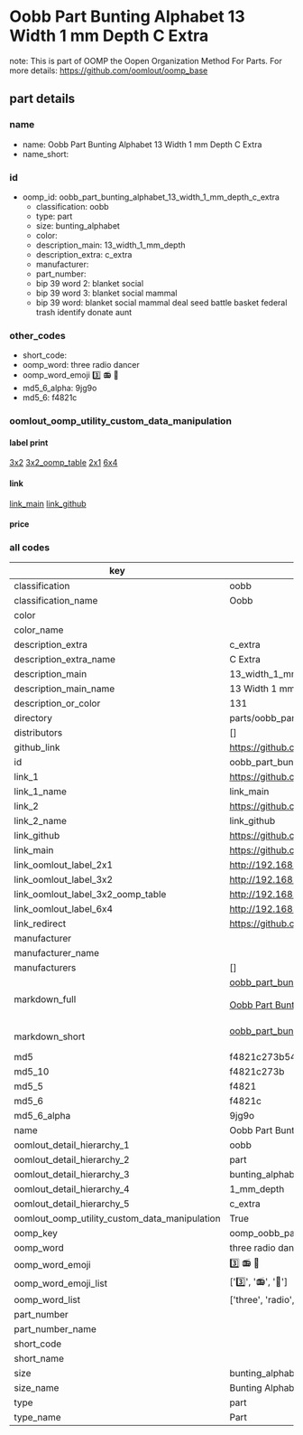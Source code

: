 # Oobb Part Bunting Alphabet 13 Width 1 mm Depth C Extra  

note: This is part of OOMP the Oopen Organization Method For Parts. For more details: https://github.com/oomlout/oomp_base

##  part details
  







### name
* name: Oobb Part Bunting Alphabet 13 Width 1 mm Depth C Extra
* name_short: 
### id
* oomp_id: oobb_part_bunting_alphabet_13_width_1_mm_depth_c_extra
  * classification: oobb
  * type: part
  * size: bunting_alphabet
  * color: 
  * description_main: 13_width_1_mm_depth
  * description_extra: c_extra
  * manufacturer: 
  * part_number: 
  * bip 39 word 2: blanket social
  * bip 39 word 3: blanket social mammal
  * bip 39 word: blanket social mammal deal seed battle basket federal trash identify donate aunt

### other_codes
* short_code: 
* oomp_word: three radio dancer
* oomp_word_emoji :three: :radio: :dancer:
* md5_6_alpha: 9jg9o
* md5_6: f4821c






### oomlout_oomp_utility_custom_data_manipulation
#### label print
[3x2](http://192.168.1.245:1112/?label=oomp%209jg9o)
[3x2_oomp_table](http://192.168.1.108:1112/?label=oomp%209jg9o)
[2x1](http://192.168.1.242:1112/?label=oomp%209jg9o)
[6x4](http://192.168.1.55:1112/?label=oomp%209jg9o)    

#### link

[link_main](https://github.com/oomlout/oomlout_oomp_version_1_messy/tree/main/parts/oobb_part_bunting_alphabet_13_width_1_mm_depth_c_extra) [link_github](https://github.com/oomlout/oomlout_oomp_version_1_messy/tree/main/parts/oobb_part_bunting_alphabet_13_width_1_mm_depth_c_extra)                             

#### price







### all codes 
| key | value |  
| --- | --- |  
| classification | oobb |  
| classification_name | Oobb |  
| color |  |  
| color_name |  |  
| description_extra | c_extra |  
| description_extra_name | C Extra |  
| description_main | 13_width_1_mm_depth |  
| description_main_name | 13 Width 1 mm Depth |  
| description_or_color | 131 |  
| directory | parts/oobb_part_bunting_alphabet_13_width_1_mm_depth_c_extra |  
| distributors | [] |  
| github_link | https://github.com/oomlout/oomlout_oomp_part_src/tree/main/parts/oobb_part_bunting_alphabet_13_width_1_mm_depth_c_extra |  
| id | oobb_part_bunting_alphabet_13_width_1_mm_depth_c_extra |  
| link_1 | https://github.com/oomlout/oomlout_oomp_version_1_messy/tree/main/parts/oobb_part_bunting_alphabet_13_width_1_mm_depth_c_extra |  
| link_1_name | link_main |  
| link_2 | https://github.com/oomlout/oomlout_oomp_version_1_messy/tree/main/parts/oobb_part_bunting_alphabet_13_width_1_mm_depth_c_extra |  
| link_2_name | link_github |  
| link_github | https://github.com/oomlout/oomlout_oomp_version_1_messy/tree/main/parts/oobb_part_bunting_alphabet_13_width_1_mm_depth_c_extra |  
| link_main | https://github.com/oomlout/oomlout_oomp_version_1_messy/tree/main/parts/oobb_part_bunting_alphabet_13_width_1_mm_depth_c_extra |  
| link_oomlout_label_2x1 | http://192.168.1.242:1112/?label=oomp%209jg9o |  
| link_oomlout_label_3x2 | http://192.168.1.245:1112/?label=oomp%209jg9o |  
| link_oomlout_label_3x2_oomp_table | http://192.168.1.108:1112/?label=oomp%209jg9o |  
| link_oomlout_label_6x4 | http://192.168.1.55:1112/?label=oomp%209jg9o |  
| link_redirect | https://github.com/oomlout/oomlout_oomp_version_1_messy/tree/main/parts/oobb_part_bunting_alphabet_13_width_1_mm_depth_c_extra |  
| manufacturer |  |  
| manufacturer_name |  |  
| manufacturers | [] |  
| markdown_full | [oobb_part_bunting_alphabet_13_width_1_mm_depth_c_extra](none)<br>[](none)<br>[Oobb Part Bunting Alphabet 13 Width 1 Mm Depth C Extra](none)<br><br> |  
| markdown_short | [oobb_part_bunting_alphabet_13_width_1_mm_depth_c_extra](none)<br><br> |  
| md5 | f4821c273b5462644d6173830d7378ba |  
| md5_10 | f4821c273b |  
| md5_5 | f4821 |  
| md5_6 | f4821c |  
| md5_6_alpha | 9jg9o |  
| name | Oobb Part Bunting Alphabet 13 Width 1 mm Depth C Extra |  
| oomlout_detail_hierarchy_1 | oobb |  
| oomlout_detail_hierarchy_2 | part |  
| oomlout_detail_hierarchy_3 | bunting_alphabet |  
| oomlout_detail_hierarchy_4 | 1_mm_depth |  
| oomlout_detail_hierarchy_5 | c_extra |  
| oomlout_oomp_utility_custom_data_manipulation | True |  
| oomp_key | oomp_oobb_part_bunting_alphabet_13_width_1_mm_depth_c_extra |  
| oomp_word | three radio dancer |  
| oomp_word_emoji | :three: :radio: :dancer: |  
| oomp_word_emoji_list | [':three:', ':radio:', ':dancer:'] |  
| oomp_word_list | ['three', 'radio', 'dancer'] |  
| part_number |  |  
| part_number_name |  |  
| short_code |  |  
| short_name |  |  
| size | bunting_alphabet |  
| size_name | Bunting Alphabet |  
| type | part |  
| type_name | Part |  

